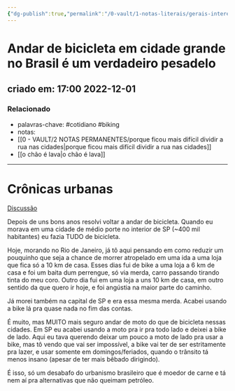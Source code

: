 ```yaml
---
{"dg-publish":true,"permalink":"/0-vault/1-notas-literais/gerais-interesses/andar-de-bicicleta-em-cidade-grande-no-brasil-e-um-verdadeiro-pesadelo/","tags":["cotidiano","biking"],"dgHomeLink":true,"dgShowLocalGraph":true,"dgShowFileTree":true,"dgEnableSearch":true}
---
```


# Andar de bicicleta em cidade grande no Brasil é um verdadeiro pesadelo
## criado em: 17:00 2022-12-01

### Relacionado
- palavras-chave: #cotidiano #biking 
- notas: 
- [[0 - VAULT/2 NOTAS PERMANENTES/porque ficou mais difícil dividir a rua nas cidades\|porque ficou mais difícil dividir a rua nas cidades]]
- [[o chão é lava\|o chão é lava]]
---
# Crônicas urbanas


[Discussão](https://www.reddit.com/r/brasil/search?q=flair_name%3A%22Discuss%C3%A3o%22&restrict_sr=1)

Depois de uns bons anos resolvi voltar a andar de bicicleta. Quando eu morava em uma cidade de médio porte no interior de SP (~400 mil habitantes) eu fazia TUDO de bicicleta.

Hoje, morando no Rio de Janeiro, já tô aqui pensando em como reduzir um pouquinho que seja a chance de morrer atropelado em uma ida a uma loja que fica só a 10 km de casa. Esses dias fui de bike a uma loja a 6 km de casa e foi um baita dum perrengue, só via merda, carro passando tirando tinta do meu coro. Outro dia fui em uma loja a uns 10 km de casa, em outro sentido da que quero ir hoje, e foi angústia na maior parte do caminho.

Já morei também na capital de SP e era essa mesma merda. Acabei usando a bike lá pra quase nada no fim das contas.

É muito, mas MUITO mais seguro andar de moto do que de bicicleta nessas cidades. Em SP eu acabei usando a moto pra ir pra todo lado e deixei a bike de lado. Aqui eu tava querendo deixar um pouco a moto de lado pra usar a bike, mas tô vendo que vai ser impossível, a bike vai ter de ser estritamente pra lazer, e usar somente em domingos/feriados, quando o trânsito tá menos insano (apesar de ter mais bêbado dirigindo).

É isso, só um desabafo do urbanismo brasileiro que é moedor de carne e tá nem aí pra alternativas que não queimam petróleo.